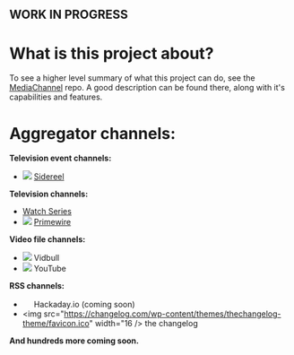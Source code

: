 ## WORK IN PROGRESS

# What is this project about?
To see a higher level summary of what this project can do, see the [MediaChannel](https://github.com/bugs181/MediaChannel) repo.
A good description can be found there, along with it's capabilities and features.


# Aggregator channels:

**Television event channels:**
 * ![](http://a.sidereel.com/assets/favicons/favicon-16x16-8aaa904ce92c91e87453136746bfeaa4.png) [Sidereel](http://www.sidereel.com)

**Television channels:**
 * [Watch Series](http://thewatchseries.to)
 * ![](http://www.primewire.ag/favicon.ico) [Primewire](http://www.primewire.ag)

**Video file channels:**
 * ![](http://www.vidbull.com/favicon.ico) Vidbull
 * ![](http://www.youtube.com/favicon.ico) YouTube

**RSS channels:**
 * <img src="http://www.hackaday.io/favicon.ico" width="16" /> Hackaday.io (coming soon)
 * <img src="https://changelog.com/wp-content/themes/thechangelog-theme/favicon.ico" width="16 /> the changelog

**And hundreds more coming soon.**
